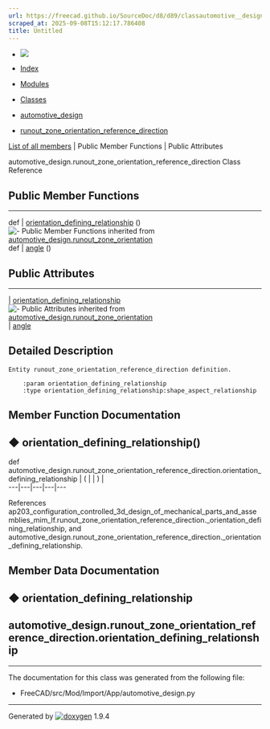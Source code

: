 ```yaml
---
url: https://freecad.github.io/SourceDoc/d8/d89/classautomotive__design_1_1runout__zone__orientation__reference__direction.html
scraped_at: 2025-09-08T15:12:17.786408
title: Untitled
---
```


  * [ ![](https://www.freecad.org/svg/logo-freecad.svg) ](https://freecadweb.org "FreeCAD")
  * [Index](../../index.html "Index")
  * [Modules](../../modules.html "Modules list")
  * [Classes](../../annotated.html "Annotated list")

  * [automotive_design](../../d4/ddf/namespaceautomotive__design.html)
  * [runout_zone_orientation_reference_direction](../../d8/d89/classautomotive__design_1_1runout__zone__orientation__reference__direction.html)

[List of all members](../../d3/d89/classautomotive__design_1_1runout__zone__orientation__reference__direction-members.html) | Public Member Functions | Public Attributes

automotive_design.runout_zone_orientation_reference_direction Class Reference

##  Public Member Functions  
  
---  
def | [orientation_defining_relationship](../../d8/d89/classautomotive__design_1_1runout__zone__orientation__reference__direction.html#a989cc0a80523b90c68d924c5f31fde83) ()  
![-](../../closed.png) Public Member Functions inherited from
[automotive_design.runout_zone_orientation](../../d5/da6/classautomotive__design_1_1runout__zone__orientation.html)  
def | [angle](../../d5/da6/classautomotive__design_1_1runout__zone__orientation.html#a4240062fffcdb2ce16cbf7f9cc6a12bf) ()  
  
##  Public Attributes  
  
---  
|
[orientation_defining_relationship](../../d8/d89/classautomotive__design_1_1runout__zone__orientation__reference__direction.html#a84e45275667be1319a8bea6a5ceb2684)  
![-](../../closed.png) Public Attributes inherited from
[automotive_design.runout_zone_orientation](../../d5/da6/classautomotive__design_1_1runout__zone__orientation.html)  
|
[angle](../../d5/da6/classautomotive__design_1_1runout__zone__orientation.html#a932c399b268fac46e9581869e9d4bc29)  
  
## Detailed Description

    
    
    Entity runout_zone_orientation_reference_direction definition.
    
        :param orientation_defining_relationship
        :type orientation_defining_relationship:shape_aspect_relationship

## Member Function Documentation

## ◆ orientation_defining_relationship()

def automotive_design.runout_zone_orientation_reference_direction.orientation_defining_relationship  | ( | | ) |   
---|---|---|---|---  
  
References
ap203_configuration_controlled_3d_design_of_mechanical_parts_and_assemblies_mim_lf.runout_zone_orientation_reference_direction._orientation_defining_relationship,
and
automotive_design.runout_zone_orientation_reference_direction._orientation_defining_relationship.

## Member Data Documentation

## ◆ orientation_defining_relationship

automotive_design.runout_zone_orientation_reference_direction.orientation_defining_relationship  
---  
  
* * *

The documentation for this class was generated from the following file:

  * FreeCAD/src/Mod/Import/App/automotive_design.py

* * *

Generated by
[![doxygen](../../doxygen.svg)](https://www.doxygen.org/index.html) 1.9.4

